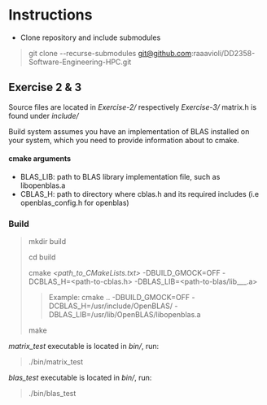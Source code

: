 # Instructions

- Clone repository and include submodules
> git clone --recurse-submodules git@github.com:raaavioli/DD2358-Software-Engineering-HPC.git

## Exercise 2 & 3
Source files are located in *Exercise-2/* respectively *Exercise-3/*
matrix.h is found under *include/*

Build system assumes you have an implementation of BLAS installed on your system, which you need to provide information about to cmake.
#### cmake arguments
* BLAS_LIB: path to BLAS library implementation file, such as libopenblas.a
* CBLAS_H: path to directory where cblas.h and its required includes (i.e openblas_config.h for openblas)

### Build
> mkdir build
>
> cd build
>
> cmake *<path_to_CMakeLists.txt>* -DBUILD_GMOCK=OFF -DCBLAS_H=<path-to-cblas.h> -DBLAS_LIB=<path-to-blas/lib___.a>
>
> > Example: cmake .. -DBUILD_GMOCK=OFF -DCBLAS_H=/usr/include/OpenBLAS/ -DBLAS_LIB=/usr/lib/OpenBLAS/libopenblas.a
>
> make

*matrix_test* executable is located in *bin/*, run:
> ./bin/matrix_test

*blas_test* executable is located in *bin/*, run:
> ./bin/blas_test


